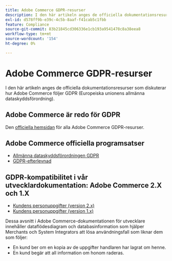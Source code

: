```yaml
---
title: Adobe Commerce GDPR-resurser
description: I den här artikeln anges de officiella dokumentationsresurser som diskuterar hur Adobe Commerce följer GDPR (Europeiska unionens allmänna dataskyddsförordning).
exl-id: d578ff9b-e39c-4c5b-8aaf-f41cab5c1fbb
feature: Compliance
source-git-commit: 83b21845cd306336e1cb193a9541478c8a38eea8
workflow-type: tm+mt
source-wordcount: '154'
ht-degree: 0%

---
```


# Adobe Commerce GDPR-resurser

I den här artikeln anges de officiella dokumentationsresurser som diskuterar hur Adobe Commerce följer GDPR (Europeiska unionens allmänna dataskyddsförordning).

## Adobe Commerce är redo för GDPR

Den [officiella hemsidan](https://business.adobe.com/privacy/general-data-protection-regulation.html) för alla Adobe Commerce GDPR-resurser.

## Adobe Commerce officiella programsatser

* [Allmänna dataskyddsförordningen GDPR](/docs/commerce-operations/security-and-compliance/privacy/gdpr.html)
* [GDPR-efterlevnad](/docs/commerce-admin/start/compliance/privacy/compliance-gdpr.html)

## GDPR-kompatibilitet i vår utvecklardokumentation: Adobe Commerce 2.X och 1.X

* [Kundens personuppgifter (version 2.x)](/docs/commerce-operations/security-and-compliance/reference/data-m2.html)
* [Kundens personuppgifter (version 1.x)](/docs/commerce-operations/security-and-compliance/reference/data-m1.html)

Dessa avsnitt i Adobe Commerce-dokumentationen för utvecklare innehåller dataflödesdiagram och databasinformation som hjälper Merchants och System Integrators att lösa användningsfall som liknar dem som följer:

* En kund ber om en kopia av de uppgifter handlaren har lagrat om henne.
* En kund begär att all information om honom raderas.
